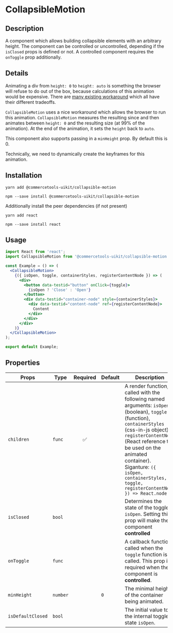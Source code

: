 <!-- THIS IS AN AUTOGENERATED FILE. DO NOT EDIT THIS FILE DIRECTLY. -->
<!-- This file is created by the `yarn generate-readme` script. -->

# CollapsibleMotion

## Description

A component which allows building collapsible elements with an arbitrary height. The component can be controlled or uncontrolled, depending if the `isClosed` props is defined or not. A controlled component requires the `onToggle` prop additionally.

## Details

Animating a div from `height: 0` to `height: auto` is something the browser will refuse to do out of the box, because calculations of this animation would be expensive.
There are [many existing workaround](https://css-tricks.com/using-css-transitions-auto-dimensions/) which all have their different tradeoffs.

`CollapsibleMotion` uses a nice workaround which allows the browser to run this animation. `CollapsibleMotion` measures the resulting since and then animates between `height: 0` and the resulting size (at 99% of the animation). At the end of the animation, it sets the `height` back to `auto`.

This component also supports passing in a `minHeight` prop. By default this is 0.

Technically, we need to dynamically create the keyframes for this animation.

## Installation

```
yarn add @commercetools-uikit/collapsible-motion
```

```
npm --save install @commercetools-uikit/collapsible-motion
```

Additionally install the peer dependencies (if not present)

```
yarn add react
```

```
npm --save install react
```

## Usage

```jsx
import React from 'react';
import CollapsibleMotion from '@commercetools-uikit/collapsible-motion';

const Example = () => (
  <CollapsibleMotion>
    {({ isOpen, toggle, containerStyles, registerContentNode }) => (
      <div>
        <button data-testid="button" onClick={toggle}>
          {isOpen ? 'Close' : 'Open'}
        </button>
        <div data-testid="container-node" style={containerStyles}>
          <div data-testid="content-node" ref={registerContentNode}>
            Content
          </div>
        </div>
      </div>
    )}
  </CollapsibleMotion>
);

export default Example;
```

## Properties

| Props             | Type     | Required | Default | Description                                                                                                                                                                                                                                                                                                           |
| ----------------- | -------- | :------: | ------- | --------------------------------------------------------------------------------------------------------------------------------------------------------------------------------------------------------------------------------------------------------------------------------------------------------------------- |
| `children`        | `func`   |    ✅    |         | A render function, called with the following named arguments: `isOpen` (boolean), `toggle` (function), `containerStyles` (css-in-js object), `registerContentNode` (React reference to be used on the animated container).<br/> Siganture: `({ isOpen, containerStyles, toggle, registerContentNode }) => React.node` |
| `isClosed`        | `bool`   |          |         | Determines the state of the toggle `isOpen`. Setting this prop will make the component **controlled**                                                                                                                                                                                                                 |
| `onToggle`        | `func`   |          |         | A callback function called when the `toggle` function is called. This prop is required when the component is **controlled**.                                                                                                                                                                                          |
| `minHeight`       | `number` |          | `0`     | The minimal height of the container being animated.                                                                                                                                                                                                                                                                   |
| `isDefaultClosed` | `bool`   |          |         | The initial value to the internal toggle state `isOpen`.                                                                                                                                                                                                                                                              |
